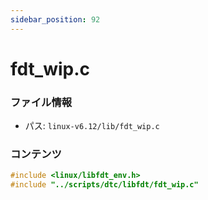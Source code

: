 ```yaml
---
sidebar_position: 92
---
```

# fdt_wip.c

### ファイル情報

- パス: `linux-v6.12/lib/fdt_wip.c`

### コンテンツ

```c
#include <linux/libfdt_env.h>
#include "../scripts/dtc/libfdt/fdt_wip.c"

```
